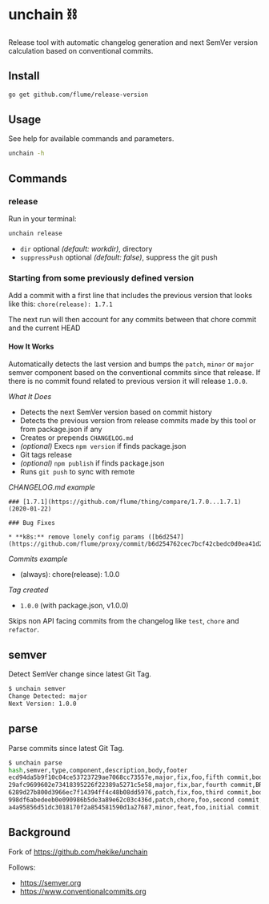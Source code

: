 # unchain ⛓️

Release tool with automatic changelog generation and next SemVer version calculation based on conventional commits.

## Install

```sh
go get github.com/flume/release-version
```

## Usage

See help for available commands and parameters.

```sh
unchain -h
```

## Commands

### release

Run in your terminal:

```sh
unchain release
```

- `dir` optional *(default: workdir)*, directory
- `suppressPush` optional *(default: false)*, suppress the git push

### Starting from some previously defined version
Add a commit with a first line that includes the previous version that looks like this:
`chore(release): 1.7.1`

The next run will then account for any commits between that chore commit and the current HEAD

#### How It Works

Automatically detects the last version and bumps the `patch`, `minor` or `major` semver component based on the conventional commits since that release.
If there is no commit found related to previous version it will release `1.0.0`.

*What It Does*

* Detects the next SemVer version based on commit history
* Detects the previous version from release commits made by this tool or from package.json if any
* Creates or prepends `CHANGELOG.md`
* *(optional)* Execs `npm version` if finds package.json
* Git tags release
* *(optional)* `npm publish` if finds package.json
* Runs `git push` to sync with remote

*CHANGELOG.md example*

```
### [1.7.1](https://github.com/flume/thing/compare/1.7.0...1.7.1) (2020-01-22)

### Bug Fixes

* **k8s:** remove lonely config params ([b6d2547](https://github.com/flume/proxy/commit/b6d254762cec7bcf42cbedc0d0ea41d24331dca0))

```

*Commits example*
- (always): chore(release): 1.0.0

*Tag created*

- `1.0.0` (with package.json, v1.0.0)

Skips non API facing commits from the changelog like `test`, `chore` and `refactor`.

## semver

Detect SemVer change since latest Git Tag.

```sh
$ unchain semver
Change Detected: major
Next Version: 1.0.0
```

## parse

Parse commits since latest Git Tag.

```sh
$ unchain parse
hash,semver,type,component,description,body,footer
ecd94da5b9f10c04ce53723729ae7068cc73557e,major,fix,foo,fifth commit,body,BREAKING CHANGE: so breaking
29afc9699602e73418395226f22389a5271c5e58,major,fix,bar,fourth commit,BREAKING CHANGE: blabla,
6289d27b800d3966ec7f14394ff4c48b08dd5976,patch,fix,foo,third commit,body,
998df6abedeeb0e090986b5de3a89e62c03c436d,patch,chore,foo,second commit,,
a4a95856d51dc3018170f2a854581590d1a27687,minor,feat,foo,initial commit,,
```

## Background

Fork of https://github.com/hekike/unchain

Follows:

- https://semver.org
- https://www.conventionalcommits.org
